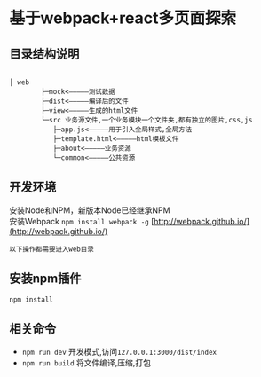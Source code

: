 # 基于webpack+react多页面探索

## 目录结构说明

```

│ web 
        ├─mock<—————测试数据
        ├─dist<—————编译后的文件
        ├─view<—————生成的html文件
        └─src 业务源文件,一个业务模块一个文件夹,都有独立的图片,css,js
           ├─app.js<—————用于引入全局样式,全局方法
           ├─template.html<—————html模板文件
           ├─about<—————业务资源
           └─common<—————公共资源

```

## 开发环境

安装Node和NPM，新版本Node已经继承NPM   
安装Webpack ``npm install webpack -g``  [http://webpack.github.io/](http://webpack.github.io/)  

    以下操作都需要进入web目录

## 安装npm插件

``npm install``

## 相关命令

- ``npm run dev`` 开发模式,访问``127.0.0.1:3000/dist/index``
- ``npm run build`` 将文件编译,压缩,打包
